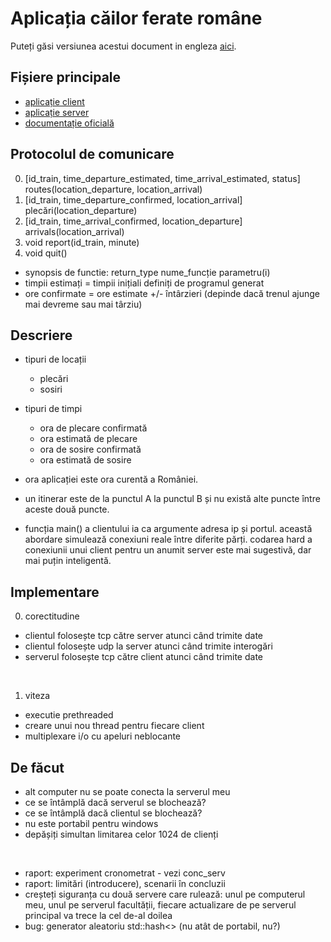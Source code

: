 # Aplicația căilor ferate române

Puteți găsi versiunea acestui document in engleza [aici](./docs/README_RO.md).

## Fișiere principale

- [aplicație client](./../client.c)
- [aplicație server](./../server.c)
- [documentație oficială](./rr_raport.pdf)

## Protocolul de comunicare

0. [id_train, time_departure_estimated, time_arrival_estimated, status] routes(location_departure, location_arrival)
1. [id_train, time_departure_confirmed, location_arrival] plecări(location_departure)
2. [id_train, time_arrival_confirmed, location_departure] arrivals(location_arrival)
3. void report(id_train, minute)
4. void quit()

- synopsis de functie: return_type nume_funcție parametru(i)
- timpii estimați = timpii inițiali definiți de programul generat
- ore confirmate = ore estimate +/- întârzieri (depinde dacă trenul ajunge mai devreme sau mai târziu)

## Descriere

- tipuri de locații
    - plecări
    - sosiri

- tipuri de timpi
    - ora de plecare confirmată
    - ora estimată de plecare
    - ora de sosire confirmată
    - ora estimată de sosire

- ora aplicației este ora curentă a României.
- un itinerar este de la punctul A la punctul B și nu există alte puncte între aceste două puncte.
- funcția main() a clientului ia ca argumente adresa ip și portul. această abordare simulează conexiuni reale între diferite părți. codarea hard a conexiunii unui client pentru un anumit server este mai sugestivă, dar mai puțin inteligentă.

## Implementare

0. corectitudine

- clientul folosește tcp către server atunci când trimite date
- clientul folosește udp la server atunci când trimite interogări
- serverul folosește tcp către client atunci când trimite date

<br>

1. viteza
	
- executie prethreaded
- creare unui nou thread pentru fiecare client
- multiplexare i/o cu ​​apeluri neblocante

## De făcut

- alt computer nu se poate conecta la serverul meu
- ce se întâmplă dacă serverul se blochează?
- ce se întâmplă dacă clientul se blochează?
- nu este portabil pentru windows
- depășiți simultan limitarea celor 1024 de clienți

<br>

- raport: experiment cronometrat - vezi conc_serv
- raport: limitări (introducere), scenarii în concluzii
- creșteți siguranța cu două servere care rulează: unul pe computerul meu, unul pe serverul facultății, fiecare actualizare de pe serverul principal va trece la cel de-al doilea
- bug: generator aleatoriu std::hash<> (nu atât de portabil, nu?)
